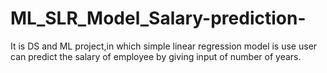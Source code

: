 # ML_SLR_Model_Salary-prediction-
It is DS and ML project,in which simple linear regression model is use user can predict the salary of employee by giving input of number of years.
